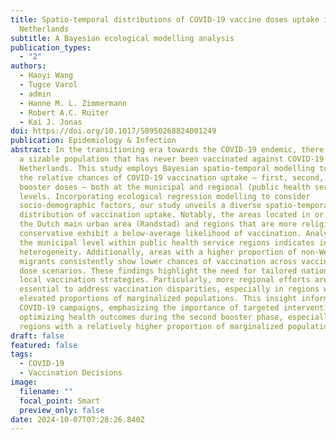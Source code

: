 ```yaml
---
title: Spatio-temporal distributions of COVID-19 vaccine doses uptake in the
  Netherlands
subtitle: A Bayesian ecological modelling analysis
publication_types:
  - "2"
authors:
  - Haoyi Wang
  - Tugce Varol
  - admin
  - Hanne M. L. Zimmermann
  - Robert A.C. Ruiter
  - Kai J. Jonas
doi: https://doi.org/10.1017/S0950268824001249
publication: Epidemiology & Infection
abstract: In the transitioning era towards the COVID-19 endemic, there is still
  a sizable population that has never been vaccinated against COVID-19 in the
  Netherlands. This study employs Bayesian spatio-temporal modelling to assess
  the relative chances of COVID-19 vaccination uptake – first, second, and
  booster doses – both at the municipal and regional (public health services)
  levels. Incorporating ecological regression modelling to consider
  socio-demographic factors, our study unveils a diverse spatio-temporal
  distribution of vaccination uptake. Notably, the areas located in or around
  the Dutch main urban area (Randstad) and regions that are more religiously
  conservative exhibit a below-average likelihood of vaccination. Analysis at
  the municipal level within public health service regions indicates internal
  heterogeneity. Additionally, areas with a higher proportion of non-Western
  migrants consistently show lower chances of vaccination across vaccination
  dose scenarios. These findings highlight the need for tailored national and
  local vaccination strategies. Particularly, more regional efforts are
  essential to address vaccination disparities, especially in regions with
  elevated proportions of marginalized populations. This insight informs ongoing
  COVID-19 campaigns, emphasizing the importance of targeted interventions for
  optimizing health outcomes during the second booster phase, especially in
  regions with a relatively higher proportion of marginalized populations.
draft: false
featured: false
tags:
  - COVID-19
  - Vaccination Decisions
image:
  filename: ""
  focal_point: Smart
  preview_only: false
date: 2024-10-07T07:28:26.840Z
---
```

